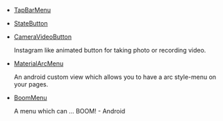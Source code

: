 * [TapBarMenu](https://github.com/michaldrabik/TapBarMenu)
* [StateButton](https://github.com/niniloveyou/StateButton)
* [CameraVideoButton](https://github.com/iammert/CameraVideoButton)

    Instagram like animated button for taking photo or recording video.
* [MaterialArcMenu](https://github.com/saurabharora90/MaterialArcMenu)

    An android custom view which allows you to have a arc style-menu on your pages.
* [BoomMenu](https://github.com/Nightonke/BoomMenu)

    A menu which can ... BOOM! - Android